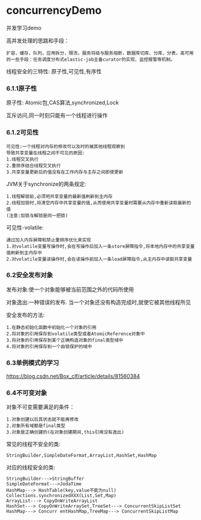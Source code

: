# concurrencyDemo
并发学习demo

高并发处理的思路和手段：

	扩容，缓存，队列，应用拆分，限流，服务将级与服务熔断，数据库切库、分库、分表，高可用的一些手段：任务调度分布式elastic-job主备curator的实现、监控报警等机制。

线程安全的三特性: 原子性,可见性,有序性

### 6.1.1原子性
原子性: Atomic包,CAS算法,synchronized,Lock

互斥访问,同一时刻只能有一个线程进行操作
### 6.1.2可见性

    可见性:一个线程对内存的修改可以及时的被其他线程观察到
    导致共享变量在线程之间不可见的原因:
	1.线程交叉执行
	2.重排序结合线程交叉执行
	3.共享变量更新后的值没有在工作内存与主存之间即使更新
JVM关于synchronize的两条规定:

	1.线程解锁前,必须吧共享变量的最新值刷新到主内存
	2.线程加锁时,将清空内存中共享变量的值,从而使用共享变量时需要从内存中重新读取最新的值
	(注意:加锁与解锁是同一把锁)
可见性-volatile:

	通过加入内存屏障和禁止重排序优化来实现
	1.对volatile变量写操作时,会在写操作后加入一条store屏障指令,将本地内存中的共享变量值刷新到主内存中
	2.对volatile变量读操作时,会在读操作前加入一条load屏障指令,从主内存中读取共享变量
### 6.2安全发布对象

发布对象:使一个对象能够被当前范围之外的代码所使用

对象逸出:一种错误的发布. 当一个对象还没有构造完成时,就使它被其他线程所见

安全发布的方法:

	1.在静态初始化函数中初始化一个对象的引用
	2.将对象的引用保存到volatile类型或者AtomicReference对象中
	3.将对象的引用保存到某个正确构造对象的final类型域中
	4.将对象的引用保存到一个由锁保护的域中
### 6.3单例模式的学习

https://blog.csdn.net/Box_clf/article/details/81560384

### 6.4不可变对象

对象不可变需要满足的条件：

	1.对象创建以后其状态就不能再修改
	2.对象所有域都是final类型
	3.对象是正确创建的(在对象创建期间,this引用没有逸出)
常见的线程不安全的类:

	StringBuilder,SimpleDateFormat,ArrayList,HashSet,HashMap
对应的线程安全的类:

	StringBuilder--->StringBuffer
	SimpleDateFormat--->JodaTime 
	HashMap---> HashTable(key,value不能为null)
	Collections.synchronizedXXX(List,Set,Map)
	ArrayList---> CopyOnWriteArrayList
	HashSet---> CopyOnWriteArraySet,TreeSet---> ConcurrentSkipListSet
	HashMap---> Concurr	entHashMap,TreeMap---> ConcurrentSkipListMap